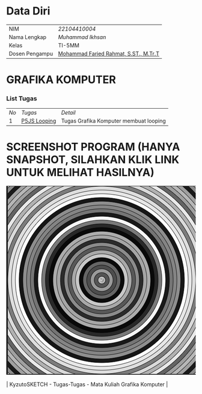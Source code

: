 # Data Diri

|  |  |
|--|--|
| NIM | *22104410004* |
| Nama Lengkap | *Muhammad Ikhsan* |
| Kelas | TI-5MM |
| Dosen Pengampu | [Mohammad Faried Rahmat, S.ST., M.Tr.T](https://github.com/fariedrahmat) |

# GRAFIKA KOMPUTER
### List Tugas
|  |  |  |
|--|--|--|
|*No*| *Tugas* | *Detail* | *Lihat* |
| 1 | [P5JS Looping](https://kyzutogh.github.io/Grafika-Komputer-TugasLooping/) | Tugas Grafika Komputer membuat looping |
# SCREENSHOT PROGRAM (HANYA SNAPSHOT, SILAHKAN KLIK LINK UNTUK MELIHAT HASILNYA)
![P5JS ilusi](https://github.com/KyzutoGH/Grafika-Komputer-TugasLooping/blob/main/Looping.png)

| KyzutoSKETCH - Tugas-Tugas - Mata Kuliah Grafika Komputer |


